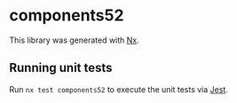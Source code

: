 # components52

This library was generated with [Nx](https://nx.dev).

## Running unit tests

Run `nx test components52` to execute the unit tests via [Jest](https://jestjs.io).
